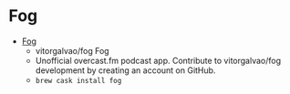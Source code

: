 # Fog
- [Fog](https://github.com/vitorgalvao/fog)
  -  vitorgalvao/fog  Fog
  - Unofficial overcast.fm podcast app. Contribute to vitorgalvao/fog development by creating an account on GitHub.
  - `brew cask install fog`
